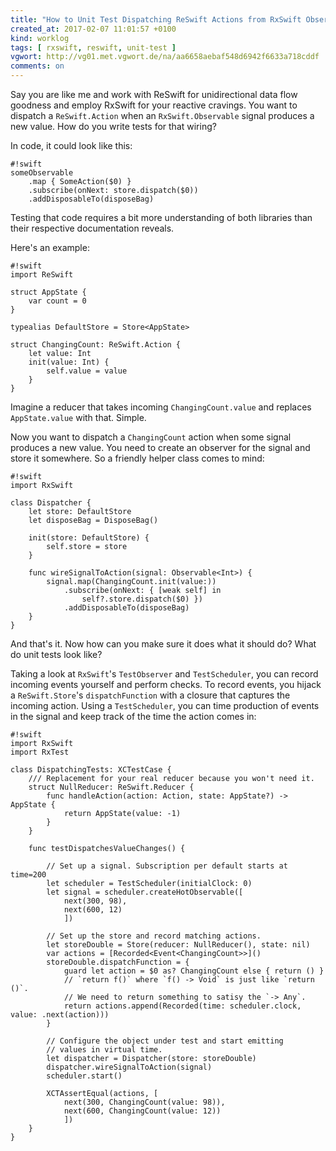 ```yaml
---
title: "How to Unit Test Dispatching ReSwift Actions from RxSwift Observables"
created_at: 2017-02-07 11:01:57 +0100
kind: worklog
tags: [ rxswift, reswift, unit-test ]
vgwort: http://vg01.met.vgwort.de/na/aa6658aebaf548d6942f6633a718cddf
comments: on
---
```


Say you are like me and work with ReSwift for unidirectional data flow goodness and employ RxSwift for your reactive cravings. You want to dispatch a `ReSwift.Action` when an `RxSwift.Observable` signal produces a new value. How do you write tests for that wiring?

In code, it could look like this:

    #!swift
    someObservable
        .map { SomeAction($0) }
        .subscribe(onNext: store.dispatch($0))
        .addDisposableTo(disposeBag)

Testing that code requires a bit more understanding of both libraries than their respective documentation reveals.

Here's an example:

    #!swift
    import ReSwift
    
    struct AppState {
        var count = 0
    }

    typealias DefaultStore = Store<AppState>
    
    struct ChangingCount: ReSwift.Action {
        let value: Int
        init(value: Int) {
            self.value = value
        }
    }

Imagine a reducer that takes incoming `ChangingCount.value` and replaces `AppState.value` with that. Simple.

Now you want to dispatch a `ChangingCount` action when some signal produces a new value. You need to create an observer for the signal and store it somewhere. So a friendly helper class comes to mind:

    #!swift
    import RxSwift
    
    class Dispatcher {
        let store: DefaultStore
        let disposeBag = DisposeBag()
        
        init(store: DefaultStore) {
            self.store = store
        }
        
        func wireSignalToAction(signal: Observable<Int>) {
            signal.map(ChangingCount.init(value:))
                .subscribe(onNext: { [weak self] in
                    self?.store.dispatch($0) })
                .addDisposableTo(disposeBag)
        }
    }

And that's it. Now how can you make sure it does what it should do? What do unit tests look like?

Taking a look at `RxSwift`'s `TestObserver` and `TestScheduler`, you can record incoming events yourself and perform checks. To record events, you hijack a `ReSwift.Store`'s `dispatchFunction` with a closure that captures the incoming action. Using a `TestScheduler`, you can time production of events in the signal and keep track of the time the action comes in:

    #!swift
    import RxSwift
    import RxTest
    
    class DispatchingTests: XCTestCase {
        /// Replacement for your real reducer because you won't need it.
        struct NullReducer: ReSwift.Reducer {
            func handleAction(action: Action, state: AppState?) -> AppState {
                return AppState(value: -1)
            }
        }
        
        func testDispatchesValueChanges() {
            
            // Set up a signal. Subscription per default starts at time=200
            let scheduler = TestScheduler(initialClock: 0)
            let signal = scheduler.createHotObservable([
                next(300, 98),
                next(600, 12)
                ])
            
            // Set up the store and record matching actions.
            let storeDouble = Store(reducer: NullReducer(), state: nil)
            var actions = [Recorded<Event<ChangingCount>>]()
            storeDouble.dispatchFunction = {
                guard let action = $0 as? ChangingCount else { return () }
                // `return f()` where `f() -> Void` is just like `return ()`.
                // We need to return something to satisy the `-> Any`.
                return actions.append(Recorded(time: scheduler.clock, value: .next(action)))
            }

            // Configure the object under test and start emitting
            // values in virtual time.
            let dispatcher = Dispatcher(store: storeDouble)
            dispatcher.wireSignalToAction(signal)
            scheduler.start()

            XCTAssertEqual(actions, [
                next(300, ChangingCount(value: 98)),
                next(600, ChangingCount(value: 12))
                ])
        }
    }
